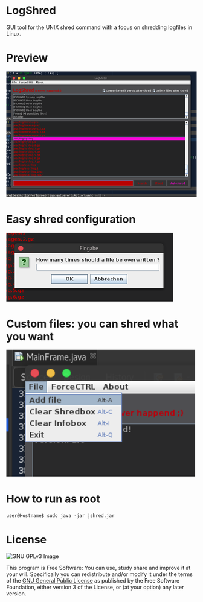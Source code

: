 # LogShred
GUI tool for the UNIX shred command with a focus on shredding logfiles in Linux.

# Preview
![LogShred](preview1.png?raw=true "Preview")

# Easy shred configuration
![LogShred](preview2.png?raw=true "Preview")

# Custom files: you can shred what you want
![LogShred](preview3.png?raw=true "Preview")

# How to run as root
    
    user@Hostname$ sudo java -jar jshred.jar

# License
![GNU GPLv3 Image](https://www.gnu.org/graphics/gplv3-127x51.png)

This program is Free Software: You can use, study share and improve it at your
will. Specifically you can redistribute and/or modify it under the terms of the
[GNU General Public License](https://www.gnu.org/licenses/gpl.html) as
published by the Free Software Foundation, either version 3 of the License, or
(at your option) any later version.
